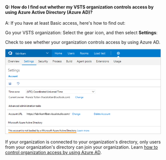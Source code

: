 #### Q:  How do I find out whether my VSTS organization controls access by using Azure Active Directory (Azure AD)?

A:	If you have at least Basic access, here's how to find out:

Go your VSTS organization: Select the gear icon, and then select **Settings**:

Check to see whether your organization controls access by using Azure AD.

![Go to Settings, and then check for a connected directory](_img/organization-check-connected-azure-ad-new-ui.png)

If your organization is connected to your organization's directory, only users from your organization's directory can join your organization. Learn [how to control organization access by using Azure AD](/vsts/organizations/accounts/add-users-to-aad). 
